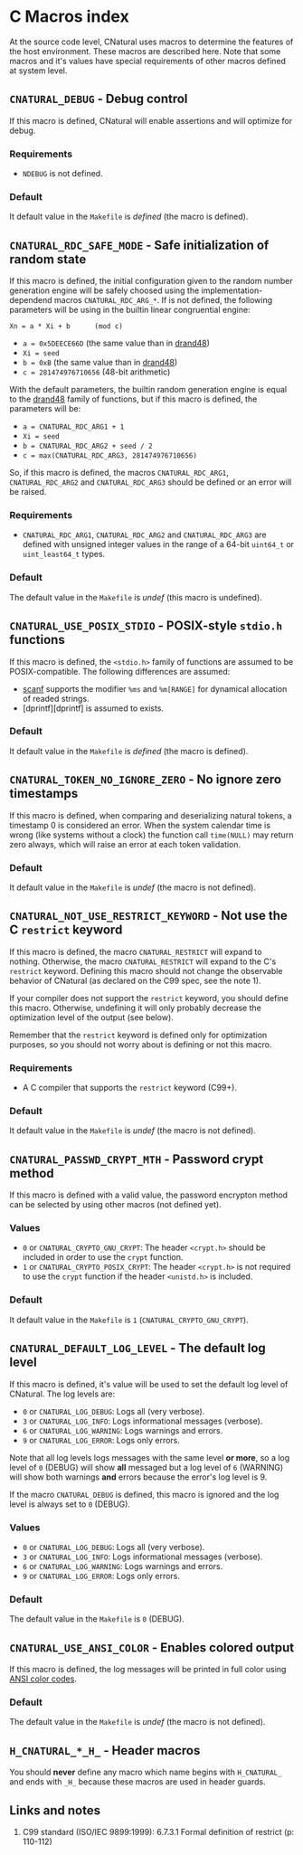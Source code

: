 # C Macros index #

At the source code level, CNatural uses macros to determine the features of
the host environment. These macros are described here. Note that some macros
and it's values have special requirements of other macros defined at system
level.

## `CNATURAL_DEBUG` - Debug control ##

If this macro is defined, CNatural will enable assertions and will optimize
for debug.

### Requirements ###

* `NDEBUG` is not defined.

### Default ###

It default value in the `Makefile` is *defined* (the macro is defined).

## `CNATURAL_RDC_SAFE_MODE` - Safe initialization of random state ##

If this macro is defined, the initial configuration given to the random number
generation engine will be safely choosed using the implementation-dependend
macros `CNATURAL_RDC_ARG_*`. If is not defined, the following parameters will
be using in the builtin linear congruential engine:

	Xn = a * Xi + b      (mod c)

* `a = 0x5DEECE66D` (the same value than in [drand48][drand48])
* `Xi = seed`
* `b = 0xB` (the same value than in [drand48][drand48])
* `c = 281474976710656` (48-bit arithmetic)

With the default parameters, the builtin random generation engine is equal
to the [drand48][drand48] family of functions, but if this macro is defined,
the parameters will be:

* `a = CNATURAL_RDC_ARG1 + 1`
* `Xi = seed`
* `b = CNATURAL_RDC_ARG2 + seed / 2`
* `c = max(CNATURAL_RDC_ARG3, 281474976710656)`

So, if this macro is defined, the macros `CNATURAL_RDC_ARG1`,
`CNATURAL_RDC_ARG2` and `CNATURAL_RDC_ARG3` should be defined or an error
will be raised.

### Requirements ###

* `CNATURAL_RDC_ARG1`, `CNATURAL_RDC_ARG2` and `CNATURAL_RDC_ARG3` are
defined with unsigned integer values in the range of a 64-bit
`uint64_t` or `uint_least64_t` types.

### Default ###

The default value in the `Makefile` is *undef* (this macro is undefined).

## `CNATURAL_USE_POSIX_STDIO` - POSIX-style `stdio.h` functions ##

If this macro is defined, the `<stdio.h>` family of functions are assumed to
be POSIX-compatible. The following differences are assumed:

* [scanf][scanf] supports the modifier `%ms` and `%m[RANGE]` for dynamical
allocation of readed strings.
* [dprintf][dprintf] is assumed to exists.

### Default ###

It default value in the `Makefile` is *defined* (the macro is defined).

## `CNATURAL_TOKEN_NO_IGNORE_ZERO` - No ignore zero timestamps ##

If this macro is defined, when comparing and deserializing natural tokens,
a timestamp 0 is considered an error. When the system calendar time is
wrong (like systems without a clock) the function call `time(NULL)` may
return zero always, which will raise an error at each token validation.

### Default ###

It default value in the `Makefile` is *undef* (the macro is not defined).

## `CNATURAL_NOT_USE_RESTRICT_KEYWORD` - Not use the C `restrict` keyword ##

If this macro is defined, the macro `CNATURAL_RESTRICT` will expand to
nothing. Otherwise, the macro `CNATURAL_RESTRICT` will expand to the C's
`restrict` keyword. Defining this macro should not change the observable
behavior of CNatural (as declared on the C99 spec, see the note 1).

If your compiler does not support the `restrict` keyword, you should define
this macro. Otherwise, undefining it will only probably decrease the
optimization level of the output (see below).

Remember that the `restrict` keyword is defined only for optimization
purposes, so you should not worry about is defining or not this macro.

### Requirements ###

* A C compiler that supports the `restrict` keyword (C99+).

### Default ###

It default value in the `Makefile` is *undef* (the macro is not defined).

## `CNATURAL_PASSWD_CRYPT_MTH` - Password crypt method ##

If this macro is defined with a valid value, the password encrypton method
can be selected by using other macros (not defined yet).

### Values ###

* `0` or `CNATURAL_CRYPTO_GNU_CRYPT`: The header `<crypt.h>` should be
included in order to use the `crypt` function.
* `1` or `CNATURAL_CRYPTO_POSIX_CRYPT`: The header `<crypt.h>` is not
required to use the `crypt` function if the header `<unistd.h>` is included.

### Default ###

It default value in the `Makefile` is `1` (`CNATURAL_CRYPTO_GNU_CRYPT`).

## `CNATURAL_DEFAULT_LOG_LEVEL` - The default log level ##

If this macro is defined, it's value will be used to set the default log level
of CNatural. The log levels are:

* `0` or `CNATURAL_LOG_DEBUG`: Logs all (very verbose).
* `3` or `CNATURAL_LOG_INFO`: Logs informational messages (verbose).
* `6` or `CNATURAL_LOG_WARNING`: Logs warnings and errors.
* `9` or `CNATURAL_LOG_ERROR`: Logs only errors.

Note that all log levels logs messages with the same level **or more**, so
a log level of `0` (DEBUG) will show **all** messaged but a log level of
`6` (WARNING) will show both warnings **and** errors because the error's
log level is 9.

If the macro `CNATURAL_DEBUG` is defined, this macro is ignored and the log
level is always set to `0` (DEBUG).

### Values ###

* `0` or `CNATURAL_LOG_DEBUG`: Logs all (very verbose).
* `3` or `CNATURAL_LOG_INFO`: Logs informational messages (verbose).
* `6` or `CNATURAL_LOG_WARNING`: Logs warnings and errors.
* `9` or `CNATURAL_LOG_ERROR`: Logs only errors.

### Default ###

The default value in the `Makefile` is `0` (DEBUG).

## `CNATURAL_USE_ANSI_COLOR` - Enables colored output ##

If this macro is defined, the log messages will be printed in full color using
[ANSI color codes][ansi-color].

### Default ###

The default value in the `Makefile` is *undef* (the macro is not defined).

## `H_CNATURAL_*_H_` - Header macros ##

You should **never** define any macro which name begins with `H_CNATURAL_`
and ends with `_H_` because these macros are used in header guards.

## Links and notes ##

1. C99 standard (ISO/IEC 9899:1999): 6.7.3.1 Formal definition of restrict
(p: 110-112)

[drand48]: man://drand48
[rand]: man://rand
[scanf]: man://scanf
[dprinf]: man://dprintf
[ansi-color]: https://en.wikipedia.org/wiki/ANSI_escape_code
